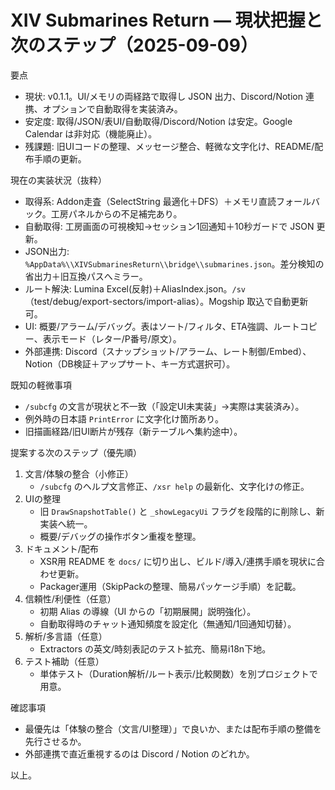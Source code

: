 # XIV Submarines Return — 現状把握と次のステップ（2025-09-09）

要点
- 現状: v0.1.1。UI/メモリの両経路で取得し JSON 出力、Discord/Notion 連携、オプションで自動取得を実装済み。
- 安定度: 取得/JSON/表UI/自動取得/Discord/Notion は安定。Google Calendar は非対応（機能廃止）。
- 残課題: 旧UIコードの整理、メッセージ整合、軽微な文字化け、README/配布手順の更新。

現在の実装状況（抜粋）
- 取得系: Addon走査（SelectString 最適化＋DFS）＋メモリ直読フォールバック。工房パネルからの不足補完あり。
- 自動取得: 工房画面の可視検知→セッション1回通知＋10秒ガードで JSON 更新。
- JSON出力: `%AppData%\\XIVSubmarinesReturn\\bridge\\submarines.json`。差分検知の省出力＋旧互換パスへミラー。
- ルート解決: Lumina Excel(反射)＋AliasIndex.json。`/sv`（test/debug/export-sectors/import-alias）。Mogship 取込で自動更新可。
- UI: 概要/アラーム/デバッグ。表はソート/フィルタ、ETA強調、ルートコピー、表示モード（レター/P番号/原文）。
- 外部連携: Discord（スナップショット/アラーム、レート制御/Embed）、Notion（DB検証＋アップサート、キー方式選択可）。

既知の軽微事項
- `/subcfg` の文言が現状と不一致（「設定UI未実装」→実際は実装済み）。
- 例外時の日本語 `PrintError` に文字化け箇所あり。
- 旧描画経路/旧UI断片が残存（新テーブルへ集約途中）。

提案する次のステップ（優先順）
1) 文言/体験の整合（小修正）
   - `/subcfg` のヘルプ文言修正、`/xsr help` の最新化、文字化けの修正。
2) UIの整理
   - 旧 `DrawSnapshotTable()` と `_showLegacyUi` フラグを段階的に削除し、新実装へ統一。
   - 概要/デバッグの操作ボタン重複を整理。
3) ドキュメント/配布
   - XSR用 README を `docs/` に切り出し、ビルド/導入/連携手順を現状に合わせ更新。
   - Packager運用（SkipPackの整理、簡易パッケージ手順）を記載。
4) 信頼性/利便性（任意）
   - 初期 Alias の導線（UI からの「初期展開」説明強化）。
   - 自動取得時のチャット通知頻度を設定化（無通知/1回通知切替）。
5) 解析/多言語（任意）
   - Extractors の英文/時刻表記のテスト拡充、簡易i18n下地。
6) テスト補助（任意）
   - 単体テスト（Duration解析/ルート表示/比較関数）を別プロジェクトで用意。

確認事項
- 最優先は「体験の整合（文言/UI整理）」で良いか、または配布手順の整備を先行させるか。
- 外部連携で直近重視するのは Discord / Notion のどれか。

以上。
